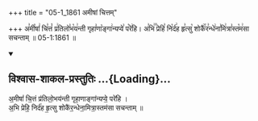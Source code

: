 +++
title = "05-1_1861 अमीषां चित्तम्"

+++
अ꣣मी꣡षां꣢ चि꣣त्तं꣡ प्र꣢तिलो꣣भ꣡य꣢न्ती गृहा꣣णा꣡ङ्गा꣢न्यप्वे꣣ प꣡रे꣢हि। अ꣣भि꣢꣫ प्रेहि꣣ नि꣡र्द꣢ह हृ꣣त्सु꣡ शोकै꣢꣯र꣣न्धे꣢ना꣣मि꣢त्रा꣣स्त꣡म꣢सा सचन्ताम् ॥ 05-1:1861 ॥

<div class="js_include" newlevelforh1="2" title="विश्वास-शाकल-प्रस्तुतिः" unfilled url="/vedAH_Rk/shAkalam/saMhitA/vishvAsa-prastutiH/10/103/12_amIShAM_chittaM.md">
<details open><summary><h2>विश्वास-शाकल-प्रस्तुतिः ...{Loading}...</h2></summary>


अ॒मीषां॑ चि॒त्तं प्र॑तिलो॒भय॑न्ती गृहा॒णाङ्गा॑न्यप्वे॒ परे॑हि ।  
अ॒भि प्रेहि॒ निर्द॑ह हृ॒त्सु शोकै॑र॒न्धेना॒मित्रा॒स्तम॑सा सचन्ताम् ॥

</details>
</div>